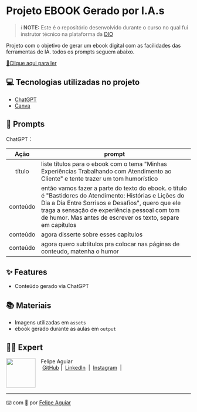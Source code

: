 # Projeto EBOOK Gerado por I.A.s


 > ℹ️ **NOTE:** Este é o repositório desenvolvido durante o curso no qual fui instrutor técnico na plataforma da [DIO](https://dio.me)

Projeto com o objetivo de gerar um ebook digital com as facilidades das ferramentas de IA. todos os prompts
seguem abaixo.

<a href="https://github.com/felipeAguiarCode/prompts-recipe-to-create-a-ebook/blob/main/output/ebook%20-%20css%20jedi%20output.pdf" title="View PDF now"> 📕Clique aqui para ler</a>

## 💻 Tecnologias utilizadas no projeto

- [ChatGPT](https://chat.openai.com/) 
- [Canva](https://www.canva.com/)

## 🧠 Prompts


ChatGPT：

|   Ação   | prompt                                                                                                                                                                                                                                                                         |
| :------: | ------------------------------------------------------------------------------------------------------------------------------------------------------------------------------------------------------------------------------------------------------------------------------ |
|  título  | liste títulos para o ebook com o tema "Minhas Experiências Trabalhando com Atendimento ao Cliente" e tente trazer um tom humorístico|
| conteúdo | então vamos fazer a parte do texto do ebook. o título é "Bastidores do Atendimento: Histórias e Lições do Dia a Dia Entre Sorrisos e Desafios", quero que ele traga a sensação de experiência pessoal com tom de humor. Mas antes de escrever os texto, separe em capítulos |
| conteúdo | agora disserte sobre esses capítulos |
| conteúdo | agora quero subtitulos pra colocar nas páginas de conteudo, matenha o humor|


## ✨ Features
- Conteúdo gerado via ChatGPT

## 📚 Materiais

- Imagens utilizadas em `assets`
- ebook gerado durante as aulas em `output`


## 👨‍💻 Expert

<p>
    <img 
      align=left 
      margin=10 
      width=80 
      src="https://avatars.githubusercontent.com/u/37452836?v=4"
    />
    <p>&nbsp&nbsp&nbspFelipe Aguiar<br>
    &nbsp&nbsp&nbsp
    <a href="https://github.com/felipeAguiarCode">
    GitHub</a>&nbsp;|&nbsp;
    <a href="www.linkedin.com/in/
felipe-exe">LinkedIn</a>
&nbsp;|&nbsp;
    <a href="https://www.instagram.com/felipeaguiar.exe/">
    Instagram</a>
&nbsp;|&nbsp;</p>
</p>
<br/><br/>
<p>

---

⌨️ com 💜 por [Felipe Aguiar](https://github.com/felipeAguiarCode)
